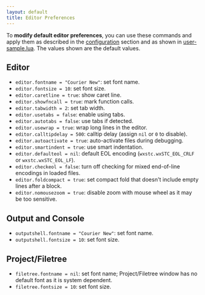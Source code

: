 ```yaml
---
layout: default
title: Editor Preferences
---
```


To **modify default editor preferences**, you can use these commands and apply them 
as described in the [configuration](doc-configuration.html) section
and as shown in [user-sample.lua](https://github.com/pkulchenko/ZeroBraneStudio/blob/master/cfg/user-sample.lua).
The values shown are the default values.

## Editor

- `editor.fontname = "Courier New"`: set font name.
- `editor.fontsize = 10`: set font size.
- `editor.caretline = true`: show caret line.
- `editor.showfncall = true`: mark function calls.
- `editor.tabwidth = 2`: set tab width.
- `editor.usetabs = false`: enable using tabs.
- `editor.autotabs = false`: use tabs if detected.
- `editor.usewrap = true`: wrap long lines in the editor.
- `editor.calltipdelay = 500`: calltip delay (assign `nil` or `0` to disable).
- `editor.autoactivate = true`: auto-activate files during debugging.
- `editor.smartindent = true`: use smart indentation.
- `editor.defaulteol = nil`: default EOL encoding (`wxstc.wxSTC_EOL_CRLF` or `wxstc.wxSTC_EOL_LF`).
- `editor.checkeol = false`: turn off checking for mixed end-of-line encodings in loaded files.
- `editor.foldcompact = true`: set compact fold that doesn't include empty lines after a block.
- `editor.nomousezoom = true`: disable zoom with mouse wheel as it may be too sensitive.

## Output and Console

- `outputshell.fontname = "Courier New"`: set font name.
- `outputshell.fontsize = 10`: set font size.

## Project/Filetree

- `filetree.fontname = nil`: set font name; Project/Filetree window has no default font as it is system dependent.
- `filetree.fontsize = 10`: set font size.
